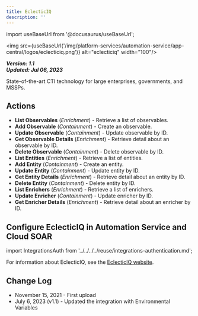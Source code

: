 ```yaml
---
title: EclecticIQ
description: ''
---
```

import useBaseUrl from '@docusaurus/useBaseUrl';

<img src={useBaseUrl('/img/platform-services/automation-service/app-central/logos/eclecticiq.png')} alt="eclecticiq" width="100"/>

***Version: 1.1  
Updated: Jul 06, 2023***

State-of-the-art CTI technology for large enterprises, governments, and MSSPs.

## Actions

* **List Observables** (*Enrichment*) - Retrieve a list of observables.
* **Add Observable** (*Containment*) - Create an observable.
* **Update Observable** (*Containment*) - Update observable by ID.
* **Get Observable Details** (*Enrichment*) - Retrieve detail about an observable by ID.
* **Delete Observable** (*Containment*) - Delete observable by ID.
* **List Entities** (*Enrichment*) - Retrieve a list of entities.
* **Add Entity** (*Containment*) - Create an entity.
* **Update Entity** (*Containment*) - Update entity by ID.
* **Get Entity Details** (*Enrichment*) - Retrieve detail about an entity by ID.
* **Delete Entity** (*Containment*) - Delete entity by ID.
* **List Enrichers** (*Enrichment*) - Retrieve a list of enrichers.
* **Update Enricher** (*Containment*) - Update enricher by ID.
* **Get Enricher Details** (*Enrichment*) - Retrieve detail about an enricher by ID.

## Configure EclecticIQ in Automation Service and Cloud SOAR

import IntegrationsAuth from '../../../../reuse/integrations-authentication.md';

<IntegrationsAuth/>

For information about EclecticIQ, see the [EclecticIQ website](https://www.eclecticiq.com/library).

## Change Log

* November 15, 2021 - First upload
* July 6, 2023 (v1.1) - Updated the integration with Environmental Variables
